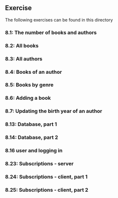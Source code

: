 ## Exercise

The following exercises can be found in this directory

### 8.1: The number of books and authors

### 8.2: All books

### 8.3: All authors

### 8.4: Books of an author

### 8.5: Books by genre

### 8.6: Adding a book

### 8.7: Updating the birth year of an author

### 8.13: Database, part 1

### 8.14: Database, part 2

### 8.16 user and logging in

### 8.23: Subscriptions - server

### 8.24: Subscriptions - client, part 1

### 8.25: Subscriptions - client, part 2
